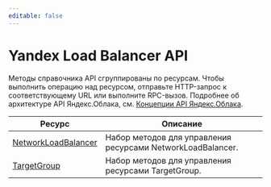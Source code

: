 ```yaml
---
editable: false
---
```


# Yandex Load Balancer API
Методы справочника API сгруппированы по ресурсам. Чтобы выполнить операцию над ресурсом, отправьте HTTP-запрос к соответствующему URL или выполните RPC-вызов. Подробнее об архитектуре API Яндекс.Облака, см. [Концепции API Яндекс.Облака](/docs/api-design-guide/).

Ресурс | Описание
--- | ---
[NetworkLoadBalancer](NetworkLoadBalancer/index.md) | Набор методов для управления ресурсами NetworkLoadBalancer.
[TargetGroup](TargetGroup/index.md) | Набор методов для управления ресурсами TargetGroup.